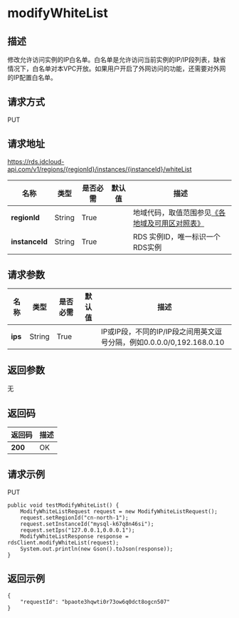 # modifyWhiteList


## 描述
修改允许访问实例的IP白名单。白名单是允许访问当前实例的IP/IP段列表，缺省情况下，白名单对本VPC开放。如果用户开启了外网访问的功能，还需要对外网的IP配置白名单。

## 请求方式
PUT

## 请求地址
https://rds.jdcloud-api.com/v1/regions/{regionId}/instances/{instanceId}/whiteList

|名称|类型|是否必需|默认值|描述|
|---|---|---|---|---|
|**regionId**|String|True| |地域代码，取值范围参见[《各地域及可用区对照表》](../Enum-Definitions/Regions-AZ.md)|
|**instanceId**|String|True| |RDS 实例ID，唯一标识一个RDS实例|

## 请求参数
|名称|类型|是否必需|默认值|描述|
|---|---|---|---|---|
|**ips**|String|True| |IP或IP段，不同的IP/IP段之间用英文逗号分隔，例如0.0.0.0/0,192.168.0.10|


## 返回参数
无


## 返回码
|返回码|描述|
|---|---|
|**200**|OK|

## 请求示例
PUT
```
public void testModifyWhiteList() {
    ModifyWhiteListRequest request = new ModifyWhiteListRequest();
    request.setRegionId("cn-north-1");
    request.setInstanceId("mysql-k67q8n46si");
    request.setIps("127.0.0.1,0.0.0.1");
    ModifyWhiteListResponse response = rdsClient.modifyWhiteList(request);
    System.out.println(new Gson().toJson(response));
}

```

## 返回示例
```
{
    "requestId": "bpaote3hqwti0r73ow6q0dct8ogcn507"
}
```
